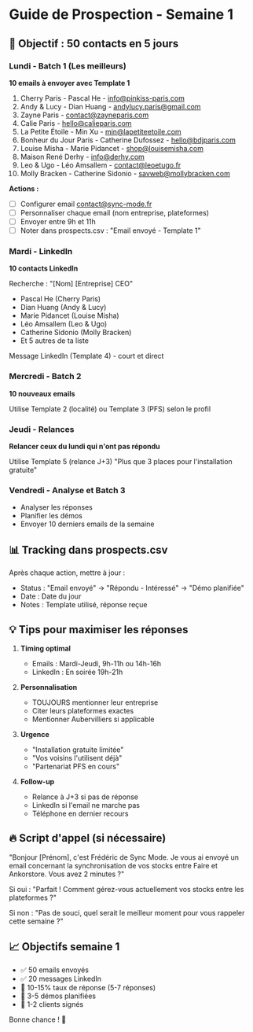# Guide de Prospection - Semaine 1

## 🎯 Objectif : 50 contacts en 5 jours

### Lundi - Batch 1 (Les meilleurs)
**10 emails à envoyer avec Template 1**

1. Cherry Paris - Pascal He - info@pinkiss-paris.com
2. Andy & Lucy - Dian Huang - andylucy.paris@gmail.com  
3. Zayne Paris - contact@zayneparis.com
4. Calie Paris - hello@calieparis.com
5. La Petite Étoile - Min Xu - min@lapetiteetoile.com
6. Bonheur du Jour Paris - Catherine Dufossez - hello@bdjparis.com
7. Louise Misha - Marie Pidancet - shop@louisemisha.com
8. Maison René Derhy - info@derhy.com
9. Leo & Ugo - Léo Amsallem - contact@leoetugo.fr
10. Molly Bracken - Catherine Sidonio - savweb@mollybracken.com

**Actions :**
- [ ] Configurer email contact@sync-mode.fr
- [ ] Personnaliser chaque email (nom entreprise, plateformes)
- [ ] Envoyer entre 9h et 11h
- [ ] Noter dans prospects.csv : "Email envoyé - Template 1"

### Mardi - LinkedIn
**10 contacts LinkedIn**

Recherche : "[Nom] [Entreprise] CEO"
- Pascal He (Cherry Paris)
- Dian Huang (Andy & Lucy)
- Marie Pidancet (Louise Misha)
- Léo Amsallem (Leo & Ugo)
- Catherine Sidonio (Molly Bracken)
- Et 5 autres de ta liste

Message LinkedIn (Template 4) - court et direct

### Mercredi - Batch 2
**10 nouveaux emails**

Utilise Template 2 (localité) ou Template 3 (PFS) selon le profil

### Jeudi - Relances
**Relancer ceux du lundi qui n'ont pas répondu**

Utilise Template 5 (relance J+3)
"Plus que 3 places pour l'installation gratuite"

### Vendredi - Analyse et Batch 3
- Analyser les réponses
- Planifier les démos
- Envoyer 10 derniers emails de la semaine

## 📊 Tracking dans prospects.csv

Après chaque action, mettre à jour :
- Status : "Email envoyé" → "Répondu - Intéressé" → "Démo planifiée"
- Date : Date du jour
- Notes : Template utilisé, réponse reçue

## 💡 Tips pour maximiser les réponses

1. **Timing optimal**
   - Emails : Mardi-Jeudi, 9h-11h ou 14h-16h
   - LinkedIn : En soirée 19h-21h

2. **Personnalisation**
   - TOUJOURS mentionner leur entreprise
   - Citer leurs plateformes exactes
   - Mentionner Aubervilliers si applicable

3. **Urgence**
   - "Installation gratuite limitée"
   - "Vos voisins l'utilisent déjà"
   - "Partenariat PFS en cours"

4. **Follow-up**
   - Relance à J+3 si pas de réponse
   - LinkedIn si l'email ne marche pas
   - Téléphone en dernier recours

## 🔥 Script d'appel (si nécessaire)

"Bonjour [Prénom], c'est Frédéric de Sync Mode. Je vous ai envoyé un email concernant la synchronisation de vos stocks entre Faire et Ankorstore. Vous avez 2 minutes ?"

Si oui : "Parfait ! Comment gérez-vous actuellement vos stocks entre les plateformes ?"

Si non : "Pas de souci, quel serait le meilleur moment pour vous rappeler cette semaine ?"

## 📈 Objectifs semaine 1

- ✅ 50 emails envoyés
- ✅ 20 messages LinkedIn
- 🎯 10-15% taux de réponse (5-7 réponses)
- 🎯 3-5 démos planifiées
- 🎯 1-2 clients signés

Bonne chance ! 🚀